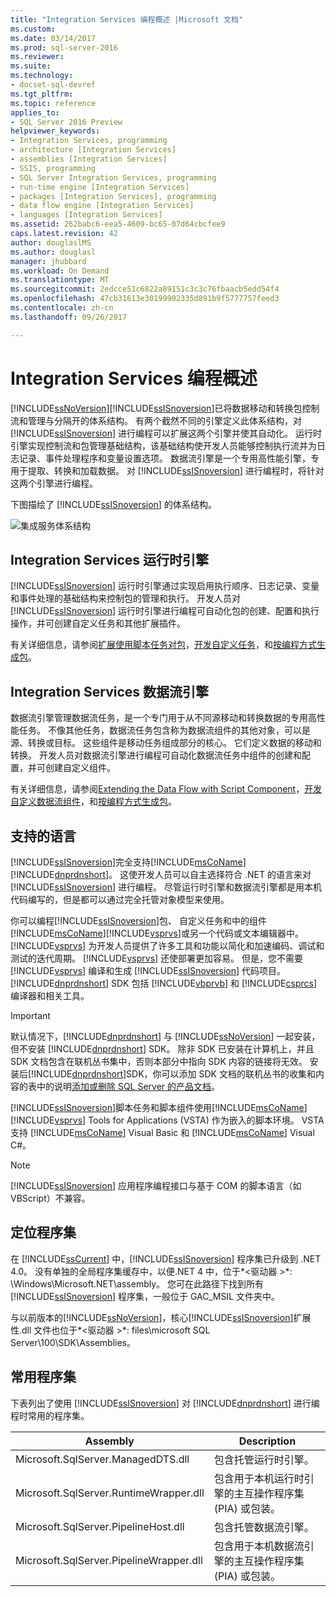 ```yaml
---
title: "Integration Services 编程概述 |Microsoft 文档"
ms.custom: 
ms.date: 03/14/2017
ms.prod: sql-server-2016
ms.reviewer: 
ms.suite: 
ms.technology:
- docset-sql-devref
ms.tgt_pltfrm: 
ms.topic: reference
applies_to:
- SQL Server 2016 Preview
helpviewer_keywords:
- Integration Services, programming
- architecture [Integration Services]
- assemblies [Integration Services]
- SSIS, programming
- SQL Server Integration Services, programming
- run-time engine [Integration Services]
- packages [Integration Services], programming
- data flow engine [Integration Services]
- languages [Integration Services]
ms.assetid: 262babc6-eea5-4609-bc65-07d64cbcfee9
caps.latest.revision: 42
author: douglaslMS
ms.author: douglasl
manager: jhubbard
ms.workload: On Demand
ms.translationtype: MT
ms.sourcegitcommit: 2edcce51c6822a89151c3c3c76fbaacb5edd54f4
ms.openlocfilehash: 47cb31613e30199902335d891b9f5777757feed3
ms.contentlocale: zh-cn
ms.lasthandoff: 09/26/2017

---
```

# <a name="integration-services-programming-overview"></a>Integration Services 编程概述
  [!INCLUDE[ssNoVersion](../includes/ssnoversion-md.md)][!INCLUDE[ssISnoversion](../includes/ssisnoversion-md.md)]已将数据移动和转换包控制流和管理与分隔开的体系结构。 有两个截然不同的引擎定义此体系结构，对 [!INCLUDE[ssISnoversion](../includes/ssisnoversion-md.md)] 进行编程可以扩展这两个引擎并使其自动化。 运行时引擎实现控制流和包管理基础结构，该基础结构使开发人员能够控制执行流并为日志记录、事件处理程序和变量设置选项。 数据流引擎是一个专用高性能引擎，专用于提取、转换和加载数据。 对 [!INCLUDE[ssISnoversion](../includes/ssisnoversion-md.md)] 进行编程时，将针对这两个引擎进行编程。  
  
 下图描绘了 [!INCLUDE[ssISnoversion](../includes/ssisnoversion-md.md)] 的体系结构。  
  
 ![集成服务体系结构](../integration-services/media/mw-dts-01.gif "Integration Services 体系结构")  
  
## <a name="integration-services-run-time-engine"></a>Integration Services 运行时引擎  
 [!INCLUDE[ssISnoversion](../includes/ssisnoversion-md.md)] 运行时引擎通过实现启用执行顺序、日志记录、变量和事件处理的基础结构来控制包的管理和执行。 开发人员对 [!INCLUDE[ssISnoversion](../includes/ssisnoversion-md.md)] 运行时引擎进行编程可自动化包的创建、配置和执行操作，并可创建自定义任务和其他扩展插件。  
  
 有关详细信息，请参阅[扩展使用脚本任务对包](../integration-services/extending-packages-scripting/task/extending-the-package-with-the-script-task.md)，[开发自定义任务](../integration-services/extending-packages-custom-objects/task/developing-a-custom-task.md)，和[按编程方式生成包](../integration-services/building-packages-programmatically/building-packages-programmatically.md)。  
  
## <a name="integration-services-data-flow-engine"></a>Integration Services 数据流引擎  
 数据流引擎管理数据流任务，是一个专门用于从不同源移动和转换数据的专用高性能任务。 不像其他任务，数据流任务包含称为数据流组件的其他对象，可以是源、转换或目标。 这些组件是移动任务组成部分的核心。 它们定义数据的移动和转换。 开发人员对数据流引擎进行编程可自动化数据流任务中组件的创建和配置，并可创建自定义组件。  
  
 有关详细信息，请参阅[Extending the Data Flow with Script Component](../integration-services/extending-packages-scripting/data-flow-script-component/extending-the-data-flow-with-the-script-component.md)，[开发自定义数据流组件](../integration-services/extending-packages-custom-objects/data-flow/developing-a-custom-data-flow-component.md)，和[按编程方式生成包](../integration-services/building-packages-programmatically/building-packages-programmatically.md)。  
  
## <a name="supported-languages"></a>支持的语言  
 [!INCLUDE[ssISnoversion](../includes/ssisnoversion-md.md)]完全支持[!INCLUDE[msCoName](../includes/msconame-md.md)] [!INCLUDE[dnprdnshort](../includes/dnprdnshort-md.md)]。 这使开发人员可以自主选择符合 .NET 的语言来对 [!INCLUDE[ssISnoversion](../includes/ssisnoversion-md.md)] 进行编程。 尽管运行时引擎和数据流引擎都是用本机代码编写的，但是都可以通过完全托管对象模型来使用。  
  
 你可以编程[!INCLUDE[ssISnoversion](../includes/ssisnoversion-md.md)]包、 自定义任务和中的组件[!INCLUDE[msCoName](../includes/msconame-md.md)][!INCLUDE[vsprvs](../includes/vsprvs-md.md)]或另一个代码或文本编辑器中。 [!INCLUDE[vsprvs](../includes/vsprvs-md.md)] 为开发人员提供了许多工具和功能以简化和加速编码、调试和测试的迭代周期。 [!INCLUDE[vsprvs](../includes/vsprvs-md.md)] 还使部署更加容易。 但是，您不需要 [!INCLUDE[vsprvs](../includes/vsprvs-md.md)] 编译和生成 [!INCLUDE[ssISnoversion](../includes/ssisnoversion-md.md)] 代码项目。 [!INCLUDE[dnprdnshort](../includes/dnprdnshort-md.md)] SDK 包括 [!INCLUDE[vbprvb](../includes/vbprvb-md.md)] 和 [!INCLUDE[csprcs](../includes/csprcs-md.md)] 编译器和相关工具。  
  
> [!IMPORTANT]  
>  默认情况下，[!INCLUDE[dnprdnshort](../includes/dnprdnshort-md.md)] 与 [!INCLUDE[ssNoVersion](../includes/ssnoversion-md.md)] 一起安装，但不安装 [!INCLUDE[dnprdnshort](../includes/dnprdnshort-md.md)] SDK。 除非 SDK 已安装在计算机上，并且 SDK 文档包含在联机丛书集中，否则本部分中指向 SDK 内容的链接将无效。 安装后[!INCLUDE[dnprdnshort](../includes/dnprdnshort-md.md)]SDK，你可以添加 SDK 文档的联机丛书的收集和内容的表中的说明[添加或删除 SQL Server 的产品文档](http://msdn.microsoft.com/library/ef798cc8-87cf-4d60-a7bf-9e061bdd0052)。  
  
 [!INCLUDE[ssISnoversion](../includes/ssisnoversion-md.md)]脚本任务和脚本组件使用[!INCLUDE[msCoName](../includes/msconame-md.md)] [!INCLUDE[vsprvs](../includes/vsprvs-md.md)] Tools for Applications (VSTA) 作为嵌入的脚本环境。 VSTA 支持 [!INCLUDE[msCoName](../includes/msconame-md.md)] Visual Basic 和 [!INCLUDE[msCoName](../includes/msconame-md.md)] Visual C#。  
  
> [!NOTE]  
>  [!INCLUDE[ssISnoversion](../includes/ssisnoversion-md.md)] 应用程序编程接口与基于 COM 的脚本语言（如 VBScript）不兼容。  
  
## <a name="locating-assemblies"></a>定位程序集  
 在 [!INCLUDE[ssCurrent](../includes/sscurrent-md.md)] 中，[!INCLUDE[ssISnoversion](../includes/ssisnoversion-md.md)] 程序集已升级到 .NET 4.0。 没有单独的全局程序集缓存中，以便.NET 4 中，位于*\<驱动器 >*: \Windows\Microsoft.NET\assembly。 您可在此路径下找到所有 [!INCLUDE[ssISnoversion](../includes/ssisnoversion-md.md)] 程序集，一般位于 GAC_MSIL 文件夹中。  
  
 与以前版本的[!INCLUDE[ssNoVersion](../includes/ssnoversion-md.md)]，核心[!INCLUDE[ssISnoversion](../includes/ssisnoversion-md.md)]扩展性.dll 文件也位于*\<驱动器 >*: files\microsoft SQL Server\100\SDK\Assemblies。  
  
## <a name="commonly-used-assemblies"></a>常用程序集  
 下表列出了使用 [!INCLUDE[ssISnoversion](../includes/ssisnoversion-md.md)] 对 [!INCLUDE[dnprdnshort](../includes/dnprdnshort-md.md)] 进行编程时常用的程序集。  
  
|Assembly|Description|  
|--------------|-----------------|  
|Microsoft.SqlServer.ManagedDTS.dll|包含托管运行时引擎。|  
|Microsoft.SqlServer.RuntimeWrapper.dll|包含用于本机运行时引擎的主互操作程序集 (PIA) 或包装。|  
|Microsoft.SqlServer.PipelineHost.dll|包含托管数据流引擎。|  
|Microsoft.SqlServer.PipelineWrapper.dll|包含用于本机数据流引擎的主互操作程序集 (PIA) 或包装。|  
  
  

